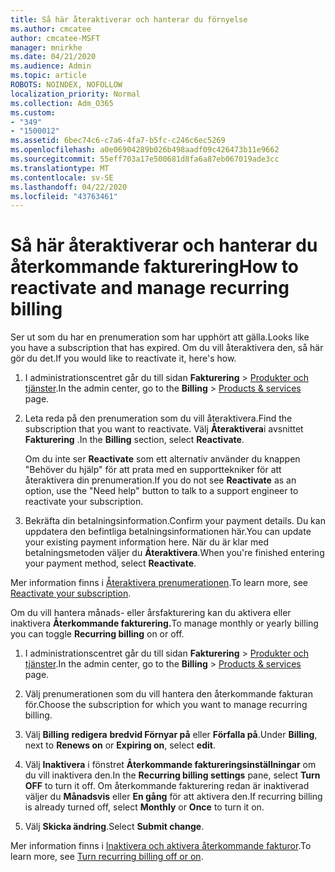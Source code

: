 ```yaml
---
title: Så här återaktiverar och hanterar du förnyelse
ms.author: cmcatee
author: cmcatee-MSFT
manager: mnirkhe
ms.date: 04/21/2020
ms.audience: Admin
ms.topic: article
ROBOTS: NOINDEX, NOFOLLOW
localization_priority: Normal
ms.collection: Adm_O365
ms.custom:
- "349"
- "1500012"
ms.assetid: 6bec74c6-c7a6-4fa7-b5fc-c246c6ec5269
ms.openlocfilehash: a0e06904289b026b498aadf09c426473b11e9662
ms.sourcegitcommit: 55eff703a17e500681d8fa6a87eb067019ade3cc
ms.translationtype: MT
ms.contentlocale: sv-SE
ms.lasthandoff: 04/22/2020
ms.locfileid: "43763461"
---
```

# <a name="how-to-reactivate-and-manage-recurring-billing"></a><span data-ttu-id="9740c-102">Så här återaktiverar och hanterar du återkommande fakturering</span><span class="sxs-lookup"><span data-stu-id="9740c-102">How to reactivate and manage recurring billing</span></span>

<span data-ttu-id="9740c-103">Ser ut som du har en prenumeration som har upphört att gälla.</span><span class="sxs-lookup"><span data-stu-id="9740c-103">Looks like you have a subscription that has expired.</span></span> <span data-ttu-id="9740c-104">Om du vill återaktivera den, så här gör du det.</span><span class="sxs-lookup"><span data-stu-id="9740c-104">If you would like to reactivate it, here's how.</span></span>
  
1. <span data-ttu-id="9740c-105">I administrationscentret går du till sidan **Fakturering** \> [Produkter och tjänster](https://go.microsoft.com/fwlink/p/?linkid=842054).</span><span class="sxs-lookup"><span data-stu-id="9740c-105">In the admin center, go to the **Billing** \> [Products & services](https://go.microsoft.com/fwlink/p/?linkid=842054) page.</span></span>

2. <span data-ttu-id="9740c-106">Leta reda på den prenumeration som du vill återaktivera.</span><span class="sxs-lookup"><span data-stu-id="9740c-106">Find the subscription that you want to reactivate.</span></span> <span data-ttu-id="9740c-107">Välj **Återaktivera**i avsnittet **Fakturering** .</span><span class="sxs-lookup"><span data-stu-id="9740c-107">In the **Billing** section, select  **Reactivate**.</span></span>

    <span data-ttu-id="9740c-108">Om du inte ser **Reactivate** som ett alternativ använder du knappen "Behöver du hjälp" för att prata med en supporttekniker för att återaktivera din prenumeration.</span><span class="sxs-lookup"><span data-stu-id="9740c-108">If you do not see **Reactivate** as an option, use the "Need help" button to talk to a support engineer to reactivate your subscription.</span></span>

3. <span data-ttu-id="9740c-109">Bekräfta din betalningsinformation.</span><span class="sxs-lookup"><span data-stu-id="9740c-109">Confirm your payment details.</span></span> <span data-ttu-id="9740c-110">Du kan uppdatera den befintliga betalningsinformationen här.</span><span class="sxs-lookup"><span data-stu-id="9740c-110">You can update your existing payment information here.</span></span> <span data-ttu-id="9740c-111">När du är klar med betalningsmetoden väljer du **Återaktivera**.</span><span class="sxs-lookup"><span data-stu-id="9740c-111">When you're finished entering your payment method, select **Reactivate**.</span></span>

<span data-ttu-id="9740c-112">Mer information finns i [Återaktivera prenumerationen](https://docs.microsoft.com//office365/admin/subscriptions-and-billing/reactivate-your-subscription).</span><span class="sxs-lookup"><span data-stu-id="9740c-112">To learn more, see [Reactivate your subscription](https://docs.microsoft.com//office365/admin/subscriptions-and-billing/reactivate-your-subscription).</span></span> 

<span data-ttu-id="9740c-113">Om du vill hantera månads- eller årsfakturering kan du aktivera eller inaktivera **Återkommande fakturering.**</span><span class="sxs-lookup"><span data-stu-id="9740c-113">To manage monthly or yearly billing you can toggle **Recurring billing** on or off.</span></span>
  
1. <span data-ttu-id="9740c-114">I administrationscentret går du till sidan **Fakturering** \> [Produkter och tjänster](https://go.microsoft.com/fwlink/p/?linkid=842054).</span><span class="sxs-lookup"><span data-stu-id="9740c-114">In the admin center, go to the **Billing** \> [Products & services](https://go.microsoft.com/fwlink/p/?linkid=842054) page.</span></span>

2. <span data-ttu-id="9740c-115">Välj prenumerationen som du vill hantera den återkommande fakturan för.</span><span class="sxs-lookup"><span data-stu-id="9740c-115">Choose the subscription for which you want to manage recurring billing.</span></span>

3. <span data-ttu-id="9740c-116">Välj **Billing** **redigera** **bredvid Förnyar på** eller **Förfalla på**.</span><span class="sxs-lookup"><span data-stu-id="9740c-116">Under **Billing**, next to **Renews on** or **Expiring on**, select **edit**.</span></span>

4. <span data-ttu-id="9740c-117">Välj **Inaktivera** i fönstret **Återkommande faktureringsinställningar** om du vill inaktivera den.</span><span class="sxs-lookup"><span data-stu-id="9740c-117">In the **Recurring billing settings** pane, select **Turn OFF** to turn it off.</span></span> <span data-ttu-id="9740c-118">Om återkommande fakturering redan är inaktiverad väljer du **Månadsvis** eller **En gång** för att aktivera den.</span><span class="sxs-lookup"><span data-stu-id="9740c-118">If recurring billing is already turned off, select **Monthly** or **Once** to turn it on.</span></span>

5. <span data-ttu-id="9740c-119">Välj **Skicka ändring**.</span><span class="sxs-lookup"><span data-stu-id="9740c-119">Select **Submit change**.</span></span>

<span data-ttu-id="9740c-120">Mer information finns i [Inaktivera och aktivera återkommande fakturor](https://docs.microsoft.com/office365/admin/subscriptions-and-billing/renew-your-subscription#turn-recurring-billing-off-or-on).</span><span class="sxs-lookup"><span data-stu-id="9740c-120">To learn more, see [Turn recurring billing off or on](https://docs.microsoft.com/office365/admin/subscriptions-and-billing/renew-your-subscription#turn-recurring-billing-off-or-on).</span></span>